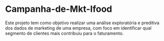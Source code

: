 # Campanha-de-Mkt-Ifood
Este projeto tem como objetivo realizar uma análise exploratória e preditiva dos dados de marketing de uma empresa, com foco em identificar qual segmento de clientes mais contribuiu para o faturamento.
